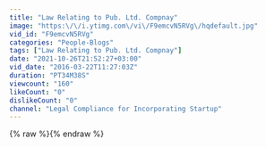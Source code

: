 ```yaml
---
title: "Law Relating to Pub. Ltd. Compnay"
image: "https:\/\/i.ytimg.com\/vi\/F9emcvN5RVg\/hqdefault.jpg"
vid_id: "F9emcvN5RVg"
categories: "People-Blogs"
tags: ["Law Relating to Pub. Ltd. Compnay"]
date: "2021-10-26T21:52:27+03:00"
vid_date: "2016-03-22T11:27:03Z"
duration: "PT34M38S"
viewcount: "160"
likeCount: "0"
dislikeCount: "0"
channel: "Legal Compliance for Incorporating Startup"
---
```

{% raw %}{% endraw %}
